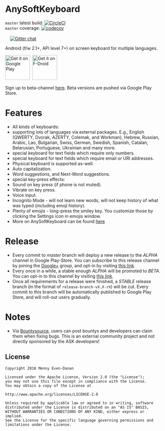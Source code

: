 AnySoftKeyboard
====================
`master` latest build: [![CircleCI](https://circleci.com/gh/AnySoftKeyboard/AnySoftKeyboard/tree/master.svg?style=svg)](https://circleci.com/gh/AnySoftKeyboard/AnySoftKeyboard/tree/master)<br/>
`master` coverage: [![codecov](https://codecov.io/gh/AnySoftKeyboard/AnySoftKeyboard/branch/master/graph/badge.svg)](https://codecov.io/gh/AnySoftKeyboard/AnySoftKeyboard)<br/>
<br/>
&nbsp;&nbsp;&nbsp;&nbsp;[![Gitter chat](https://badges.gitter.im/AnySoftKeyboard/gitter.png)](https://gitter.im/AnySoftKeyboard)


Android (f/w 2.1+, API level 7+) on screen keyboard for multiple languages.

<a href="https://play.google.com/store/apps/details?id=com.menny.android.anysoftkeyboard&utm_source=global_co&utm_medium=prtnr&utm_content=Mar2515&utm_campaign=PartBadge&pcampaignid=MKT-AC-global-none-all-co-pr-py-PartBadges-Oct1515-1"><img alt="Get it on Google Play" src="https://play.google.com/intl/en_us/badges/images/apps/en-play-badge.png" height="80pt"/></a>&nbsp;&nbsp;<a href="https://f-droid.org/repository/browse/?fdid=com.menny.android.anysoftkeyboard"><img alt="Get it on F-Droid" src="https://f-droid.org/wiki/images/5/55/F-Droid-button_get-it-on_bigger.png" height="80pt"/></a>

Sign up to beta-channel [here](https://play.google.com/apps/testing/com.menny.android.anysoftkeyboard). Beta versions are pushed via Google Play Store.

# Features
 * All kinds of keyboards:
  * supporting lots of languages via external packages. E.g., English (QWERTY, Dvorak, AZERTY, Colemak, and Workman), Hebrew, Russian, Arabic, Lao, Bulgarian, Swiss, German, Swedish, Spanish, Catalan, Belarusian, Portuguese, Ukrainian and many more.
  * special keyboard for text fields which require only numbers.
  * special keyboard for text fields which require email or URI addresses.
 * Physical keyboard is supported as-well.
 * Auto capitalization.
 * Word suggestions, and Next-Word suggestions.
 * special key-press effects:
  * Sound on key press (if phone is not muted).
  * Vibrate on key press.
 * Voice input. 
 * Incognito Mode - will not learn new words, will not keep history of what was typed (including emoji history).
 * Plenty of emojis - long-press the smiley key. You customize those by clicking the Settings icon in emojis window.
 * More on AnySoftKeyboard can be found [here](http://anysoftkeyboard.github.io/)

# Release
* Every commit to _master_ branch will deploy a new release to the _ALPHA_ channel in Google Play-Store. You can subscribe to this release channel by joining the [Google+](https://plus.google.com/communities/106050362696748221135) group, and opt-in by visiting [this link](https://play.google.com/apps/testing/com.menny.android.anysoftkeyboard).
* Every once in a while, a stable enough _ALPHA_ will be promoted to _BETA_. You can opt-in to this channel by visiting [this link](https://play.google.com/apps/testing/com.menny.android.anysoftkeyboard).
* Once all requirements for a release were finished, a _STABLE_ release branch (in the format of `release-branch-vX.X-rX`) will be cut. Every commit to this branch will be automatically published to Google Play Store, and will roll-out users gradually.

# Notes

* Via [Bountysource](https://www.bountysource.com/teams/anysoftkeyboard/issues), users can post bountys and developers can claim them when fixing bugs. This is an external community project and not directly sponsored by the ASK developers!


License
-------

    Copyright 2018 Menny Even-Danan
    
    Licensed under the Apache License, Version 2.0 (the "License");
    you may not use this file except in compliance with the License.
    You may obtain a copy of the License at
    
    http://www.apache.org/licenses/LICENSE-2.0
    
    Unless required by applicable law or agreed to in writing, software
    distributed under the License is distributed on an "AS IS" BASIS,
    WITHOUT WARRANTIES OR CONDITIONS OF ANY KIND, either express or implied.
    See the License for the specific language governing permissions and
    limitations under the License.
    

